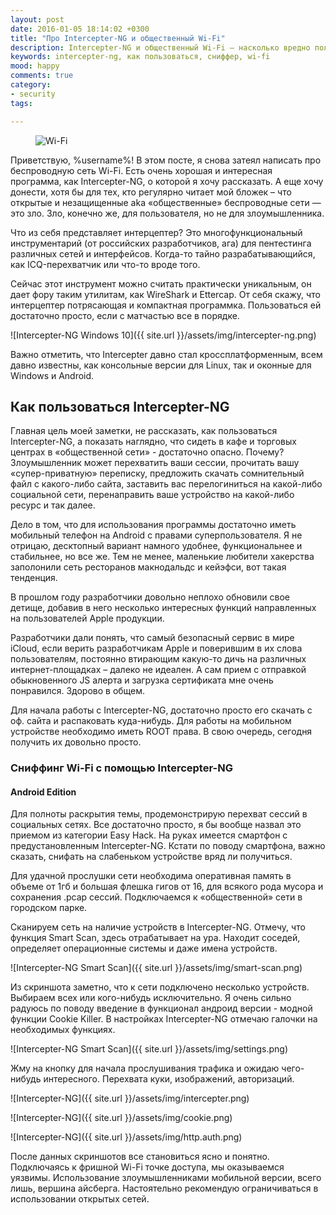 ```yaml
---
layout: post
date: 2016-01-05 18:14:02 +0300
title: "Про Intercepter-NG и общественный Wi-Fi"
description: Intercepter-NG и общественный Wi-Fi — насколько вредно пользоваться Wi-Fi в парках и кафе?
keywords: intercepter-ng, как пользоваться, сниффер, wi-fi
mood: happy
comments: true
category:
- security
tags:

---
```


<figure>
    <img src="http://dubkov.xyz/assets/img/free-wi-fi.jpg" alt="Wi-Fi" />
</figure>

Приветствую, %username%!
В этом посте, я снова затеял написать про беспроводную сеть Wi-Fi. Есть очень хорошая и интересная программа, как Intercepter-NG, о которой я хочу рассказать. А еще хочу донести, хотя бы для тех, кто регулярно читает мой бложек – что открытые и незащищенные aka «общественные» беспроводные сети — это зло. Зло, конечно же, для пользователя, но не для злоумышленника.
<!--more-->

Что из себя представляет интерцептер? Это многофункциональный инструментарий (от российских разработчиков, ага) для пентестинга различных сетей и интерфейсов. Когда-то тайно разрабатывающийся, как ICQ-перехватчик или что-то вроде того. 

Сейчас этот инструмент можно считать практически уникальным, он дает фору таким утилитам, как WireShark и Ettercap.
От себя скажу, что интерцептер потрясающая и компактная программка. Пользоваться ей достаточно просто, если с матчастью все в порядке.

![Intercepter-NG Windows 10]({{ site.url }}/assets/img/intercepter-ng.png)

Важно отметить, что Intercepter давно стал кроссплатформенным, всем давно известны, как консольные версии для Linux, так и оконные для Windows и Android.

<h2>Как пользоваться Intercepter-NG</h2>

Главная цель моей заметки, не рассказать, как пользоваться Intercepter-NG, а показать наглядно, что сидеть в кафе и торговых центрах в «общественной сети» - достаточно опасно. Почему? Злоумышленник может перехватить ваши сессии, прочитать вашу «супер-приватную» переписку, предложить скачать сомнительный файл с какого-либо сайта, заставить вас перелогиниться на какой-либо социальной сети, перенаправить ваше устройство на какой-либо ресурс и так далее.

Дело в том, что для использования программы достаточно иметь мобильный телефон на Android с правами суперпользователя. Я не отрицаю, десктопный вариант намного удобнее, функциональнее и стабильнее, но все же.  Тем не менее, маленькие любители хакерства заполонили сеть ресторанов макнодальдс и кейэфси, вот такая тенденция.

В прошлом году разработчики довольно неплохо обновили свое детище, добавив в него несколько интересных функций направленных на пользователей Apple продукции.

Разработчики дали понять, что самый безопасный сервис в мире iCloud, если верить разработчикам Apple и поверившим в их слова пользователям, постоянно втирающим какую-то дичь на различных интернет-площадках – далеко не идеален. А сам прием с отправкой обыкновенного JS алерта и загрузка сертификата мне очень понравился. Здорово в общем.

Для начала работы с Intercepter-NG, достаточно просто его скачать с оф. cайта и распаковать куда-нибудь.  Для работы на мобильном устройстве необходимо иметь ROOT права. В свою очередь, сегодня получить их довольно просто.

<h3>Сниффинг Wi-Fi с помощью Intercepter-NG</h3>
<h4>Android Edition</h4>

Для полноты раскрытия темы, продемонстрирую перехват сессий в социальных сетях. Все достаточно просто, я бы вообще назвал это приемом из категории Easy Hack. На руках имеется смартфон с предустановленным Intercepter-NG. Кстати по поводу смартфона, важно сказать, снифать на слабеньком устройстве вряд ли получиться. 

Для удачной прослушки сети необходима оперативная память в объеме от 1гб и большая флешка гигов от 16, для всякого рода мусора и сохранения .pcap сессий. Подключаемся к «общественной» сети в городском парке.

Сканируем сеть на наличие устройств в Intercepter-NG. Отмечу, что функция Smart Scan, здесь отрабатывает на ура. Находит соседей, определяет операционные системы и даже имена устройств.

![Intercepter-NG Smart Scan]({{ site.url }}/assets/img/smart-scan.png)

Из скриншота заметно, что к сети подключено несколько устройств. Выбираем всех или кого-нибудь исключительно.
Я очень сильно радуюсь по поводу введение в функционал андроид версии - модной функции Cookie Killer.
В настройках Intercepter-NG отмечаю галочки на необходимых функциях.

![Intercepter-NG Smart Scan]({{ site.url }}/assets/img/settings.png)

Жму на кнопку для начала прослушивания трафика и ожидаю чего-нибудь интересного. Перехвата куки, изображений, авторизаций.

![Intercepter-NG]({{ site.url }}/assets/img/intercepter.png)

![Intercepter-NG]({{ site.url }}/assets/img/cookie.png)

![Intercepter-NG]({{ site.url }}/assets/img/http.auth.png)

После данных скриншотов все становиться ясно и понятно. Подключаясь к фришной Wi-Fi точке доступа, мы оказываемся уязвимы. Использование злоумышленниками мобильной версии, всего лишь, вершина айсберга. Настоятельно рекомендую ограничиваться в использовании открытых сетей.
